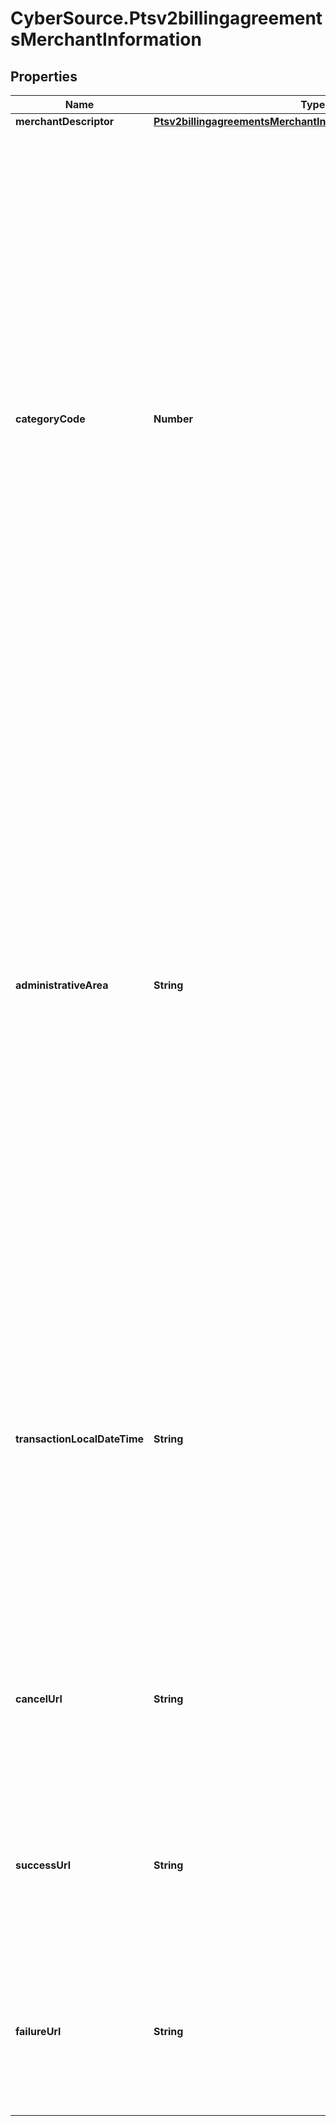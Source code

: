 # CyberSource.Ptsv2billingagreementsMerchantInformation

## Properties
Name | Type | Description | Notes
------------ | ------------- | ------------- | -------------
**merchantDescriptor** | [**Ptsv2billingagreementsMerchantInformationMerchantDescriptor**](Ptsv2billingagreementsMerchantInformationMerchantDescriptor.md) |  | [optional] 
**categoryCode** | **Number** | The value for this field is a four-digit number that the payment card industry uses to classify merchants into market segments. A payment card company assigned one or more of these values to your business when you started accepting the payment card company's cards. When you do not include this field in your request, CyberSource uses the value in your CyberSource account.  #### CyberSource through VisaNet The value for this field corresponds to the following data in the TC 33 capture file5: - Record: CP01 TCR4 - Position: 150-153 - Field: Merchant Category Code  | [optional] 
**administrativeArea** | **String** | The state where the merchant is located.  #### PIN debit State code or region code for your business. Use the Use the [State, Province, and Territory Codes for the United States and Canada](https://developer.cybersource.com/library/documentation/sbc/quickref/states_and_provinces.pdf) This value might be displayed on the cardholder's statement.  When you do not include this value in your PIN debit request, the merchant name from your account is used. **Important** This value must consist of English characters.  **Note** This field is supported only for businesses located in the U.S. or Canada.  Optional field for PIN debit credit or PIN debit purchase.  | [optional] 
**transactionLocalDateTime** | **String** | Date and time at your physical location.  Format: `YYYYMMDDhhmmss`, where:  - `YYYY` = year  - `MM` = month  - `DD` = day  - `hh` = hour  - `mm` = minutes  - `ss` = seconds  #### Used by **Authorization** Required for these processors: - American Express Direct                                                                                                                                                                                                                                                                                                                         - American Express Direct - Credit Mutuel-CIC - FDC Nashville Global - SIX  Optional for all other processors.  | [optional] 
**cancelUrl** | **String** | URL to which the customer is directed if they fail to sign the mandate. #### SEPA Required for Create Mandate and Update Mandate #### BACS Required for Create Mandate  | [optional] 
**successUrl** | **String** | URL to which the customer is directed if they fail to sign the mandate. #### SEPA Required for Create Mandate and Update Mandate #### BACS Required for Create Mandate  | [optional] 
**failureUrl** | **String** | URL to which the customer is directed if they fail to sign the mandate. #### SEPA Required for Create Mandate and Update Mandate #### BACS Required for Create Mandate  | [optional] 


